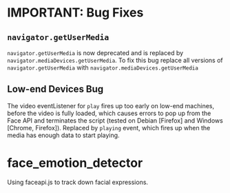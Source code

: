 # IMPORTANT: Bug Fixes

## `navigator.getUserMedia`

`navigator.getUserMedia` is now deprecated and is replaced by `navigator.mediaDevices.getUserMedia`. To fix this bug replace all versions of `navigator.getUserMedia` with `navigator.mediaDevices.getUserMedia`

## Low-end Devices Bug

The video eventListener for `play` fires up too early on low-end machines, before the video is fully loaded, which causes errors to pop up from the Face API and terminates the script (tested on Debian [Firefox] and Windows [Chrome, Firefox]). Replaced by `playing` event, which fires up when the media has enough data to start playing.

# face_emotion_detector
Using faceapi.js to track down facial expressions.
